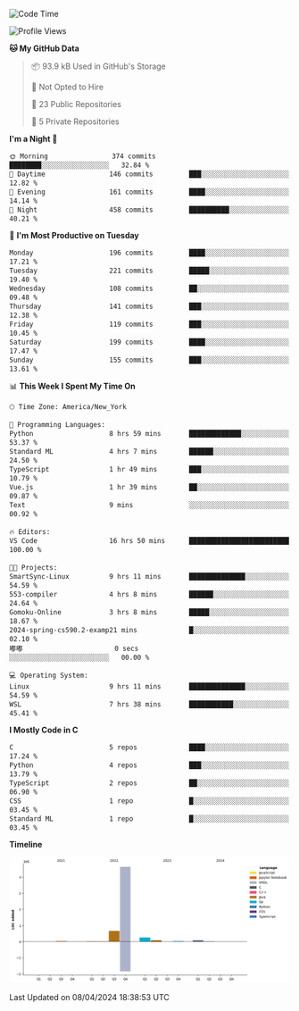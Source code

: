 <!--START_SECTION:waka-->
![Code Time](http://img.shields.io/badge/Code%20Time-179%20hrs%2045%20mins-blue)

![Profile Views](http://img.shields.io/badge/Profile%20Views-0-blue)

**🐱 My GitHub Data** 

> 📦 93.9 kB Used in GitHub's Storage 
 > 
> 🚫 Not Opted to Hire
 > 
> 📜 23 Public Repositories 
 > 
> 🔑 5 Private Repositories 
 > 
**I'm a Night 🦉** 

```text
🌞 Morning                374 commits         ████████░░░░░░░░░░░░░░░░░   32.84 % 
🌆 Daytime                146 commits         ███░░░░░░░░░░░░░░░░░░░░░░   12.82 % 
🌃 Evening                161 commits         ████░░░░░░░░░░░░░░░░░░░░░   14.14 % 
🌙 Night                  458 commits         ██████████░░░░░░░░░░░░░░░   40.21 % 
```
📅 **I'm Most Productive on Tuesday** 

```text
Monday                   196 commits         ████░░░░░░░░░░░░░░░░░░░░░   17.21 % 
Tuesday                  221 commits         █████░░░░░░░░░░░░░░░░░░░░   19.40 % 
Wednesday                108 commits         ██░░░░░░░░░░░░░░░░░░░░░░░   09.48 % 
Thursday                 141 commits         ███░░░░░░░░░░░░░░░░░░░░░░   12.38 % 
Friday                   119 commits         ███░░░░░░░░░░░░░░░░░░░░░░   10.45 % 
Saturday                 199 commits         ████░░░░░░░░░░░░░░░░░░░░░   17.47 % 
Sunday                   155 commits         ███░░░░░░░░░░░░░░░░░░░░░░   13.61 % 
```


📊 **This Week I Spent My Time On** 

```text
🕑︎ Time Zone: America/New_York

💬 Programming Languages: 
Python                   8 hrs 59 mins       █████████████░░░░░░░░░░░░   53.37 % 
Standard ML              4 hrs 7 mins        ██████░░░░░░░░░░░░░░░░░░░   24.50 % 
TypeScript               1 hr 49 mins        ███░░░░░░░░░░░░░░░░░░░░░░   10.79 % 
Vue.js                   1 hr 39 mins        ██░░░░░░░░░░░░░░░░░░░░░░░   09.87 % 
Text                     9 mins              ░░░░░░░░░░░░░░░░░░░░░░░░░   00.92 % 

🔥 Editors: 
VS Code                  16 hrs 50 mins      █████████████████████████   100.00 % 

🐱‍💻 Projects: 
SmartSync-Linux          9 hrs 11 mins       ██████████████░░░░░░░░░░░   54.59 % 
553-compiler             4 hrs 8 mins        ██████░░░░░░░░░░░░░░░░░░░   24.64 % 
Gomoku-Online            3 hrs 8 mins        █████░░░░░░░░░░░░░░░░░░░░   18.67 % 
2024-spring-cs590.2-examp21 mins             █░░░░░░░░░░░░░░░░░░░░░░░░   02.10 % 
嘟嘟                       0 secs              ░░░░░░░░░░░░░░░░░░░░░░░░░   00.00 % 

💻 Operating System: 
Linux                    9 hrs 11 mins       ██████████████░░░░░░░░░░░   54.59 % 
WSL                      7 hrs 38 mins       ███████████░░░░░░░░░░░░░░   45.41 % 
```

**I Mostly Code in C** 

```text
C                        5 repos             ████░░░░░░░░░░░░░░░░░░░░░   17.24 % 
Python                   4 repos             ███░░░░░░░░░░░░░░░░░░░░░░   13.79 % 
TypeScript               2 repos             ██░░░░░░░░░░░░░░░░░░░░░░░   06.90 % 
CSS                      1 repo              █░░░░░░░░░░░░░░░░░░░░░░░░   03.45 % 
Standard ML              1 repo              █░░░░░░░░░░░░░░░░░░░░░░░░   03.45 % 
```



**Timeline**

![Lines of Code chart](https://raw.githubusercontent.com/fqzz2000/fqzz2000/main/assets/bar_graph.png)


 Last Updated on 08/04/2024 18:38:53 UTC
<!--END_SECTION:waka-->
